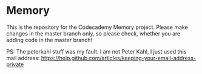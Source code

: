 Memory
======

This is the repository for the Codecademy Memory project.
Please make changes in the master branch only, so please check, whether you are adding code in the master branch!

PS: The peterkahl stuff was my fault. I am not Peter Kahl, I just used this mail address:
https://help.github.com/articles/keeping-your-email-address-private
